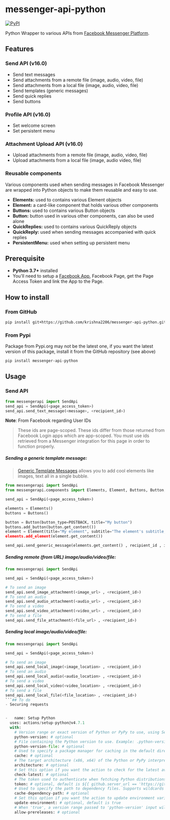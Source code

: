 # messenger-api-python
[![PyPI](https://img.shields.io/pypi/v/messenger-api-python.svg?maxAge=2592000)](https://pypi.python.org/pypi/messenger-api-python)

Python Wrapper to various APIs from [Facebook Messenger Platform](https://developers.facebook.com/docs/messenger-platform).


## Features

### Send API (v16.0)
 - Send text messages
 - Send attachments from a remote file (image, audio, video, file)
 - Send attachments from a local file (image, audio, video, file)
 - Send templates (generic messages)
 - Send quick replies
 - Send buttons
### Profile API (v16.0)
- Set welcome screen
- Set persistent menu
### Attachment Upload API (v16.0)
- Upload attachments from a remote file (image, audio, video, file)
- Upload attachments from a local file (image, audio video, file)
### Reusable components
Various components used when sending messages in Facebook Messenger are wrapped into Python objects to make them reusable and easy to use.
- **Elements:** used to contains various Element objects
- **Element:** a card-like component that holds various other components
- **Buttons:** used to contains various Button objects
- **Button:** button used in various other components, can also be used alone
- **QuickReplies:** used to contains various QuickReply objects
- **QuickReply:** used when sending messages accompanied with quick replies
- **PersistentMenu:** used when setting up persistent menu

## Prerequisite
- **Python 3.7+** installed
- You'll need to setup a [Facebook App](https://developers.facebook.com/apps/), Facebook Page, get the Page Access Token and link the App to the Page.
## How to install
### From GitHub
```bash
pip install git+https://github.com/krishna2206/messenger-api-python.git#egg=messenger-api-python
```
### From Pypi
Package from Pypi.org may not be the latest one, if you want the latest version of this package, install it from the GitHub repository (see above)
```bash
pip install messenger-api-python
```
## Usage
### Send API
```python
from messengerapi import SendApi
send_api = SendApi(<page_access_token>)
send_api.send_text_message(<message>, <recipient_id>)
```
**Note**: From Facebook regarding User IDs

> These ids are page-scoped. These ids differ from those returned from Facebook Login apps which are app-scoped. You must use ids retrieved from a Messenger integration for this page in order to function properly.

##### Sending a generic template message:

> [Generic Template Messages](https://developers.facebook.com/docs/messenger-platform/implementation#receive_message) allows you to add cool elements like images, text all in a single bubble.
```python
from messengerapi import SendApi
from messengerapi.components import Elements, Element, Buttons, Button, POSTBACK

send_api = SendApi(<page_access_token>)

elements = Elements()
buttons = Buttons()

button = Button(button_type=POSTBACK, title="My button")
buttons.add_button(button.get_content())
element = Element(title="My element", subtitle="The element's subtitle, image_url=<image_url>, buttons=buttons)
elements.add_element(element.get_content())

send_api.send_generic_message(elements.get_content() , recipient_id , image_aspect_ratio="horizontal")
```
##### Sending remote (from URL) image/audio/video/file:
```python
from messengerapi import SendApi

send_api = SendApi(<page_access_token>)

# To send an image
send_api.send_image_attachment(<image_url> , <recipient_id>)
# To send an audio
send_api.send_audio_attachment(<audio_url> , <recipient_id>)
# To send a video
send_api.send_video_attachment(<video_url> , <recipient_id>)
# To send a file
send_api.send_file_attachment(<file_url> , <recipient_id>)
```
##### Sending local image/audio/video/file:
```python
from messengerapi import SendApi

send_api = SendApi(<page_access_token>)

# To send an image
send_api.send_local_image(<image_location> , <recipient_id>)
# To send an audio
send_api.send_local_audio(<audio_location> , <recipient_id>)
# To send a video
send_api.send_local_video(<video_location> , <recipient_id>)
# To send a file
send_api.send_local_file(<file_location> , <recipient_id>)
```## To do
- Securing requests


-   name: Setup Python
  uses: actions/setup-python@v4.7.1
  with:
    # Version range or exact version of Python or PyPy to use, using SemVer's version range syntax. Reads from .python-version if unset.
    python-version: # optional
    # File containing the Python version to use. Example: .python-version
    python-version-file: # optional
    # Used to specify a package manager for caching in the default directory. Supported values: pip, pipenv, poetry.
    cache: # optional
    # The target architecture (x86, x64) of the Python or PyPy interpreter.
    architecture: # optional
    # Set this option if you want the action to check for the latest available version that satisfies the version spec.
    check-latest: # optional
    # The token used to authenticate when fetching Python distributions from https://github.com/actions/python-versions. When running this action on github.com, the default value is sufficient. When running on GHES, you can pass a personal access token for github.com if you are experiencing rate limiting.
    token: # optional, default is ${{ github.server_url == 'https://github.com' && github.token || '' }}
    # Used to specify the path to dependency files. Supports wildcards or a list of file names for caching multiple dependencies.
    cache-dependency-path: # optional
    # Set this option if you want the action to update environment variables.
    update-environment: # optional, default is true
    # When 'true', a version range passed to 'python-version' input will match prerelease versions if no GA versions are found. Only 'x.y' version range is supported for CPython.
    allow-prereleases: # optional
